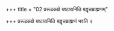 +++
title = "02 प्ररूढकक्षे यष्टव्यमिति बह्वृचब्राह्मणम्"

+++
प्ररूढकक्षे यष्टव्यमिति बह्वृचब्राह्मणं भवति २
